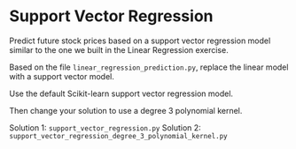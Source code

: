 # Support Vector Regression

Predict future stock prices based on a support vector regression model similar to the one we built in the Linear Regression exercise.

Based on the file `linear_regression_prediction.py`, replace the linear model with a support vector model.

Use the default Scikit-learn support vector regression model.

Then change your solution to use a degree 3 polynomial kernel.

Solution 1: `support_vector_regression.py`
Solution 2: `support_vector_regression_degree_3_polynomial_kernel.py`